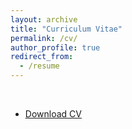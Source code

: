 ```yaml
---
layout: archive
title: "Curriculum Vitae"
permalink: /cv/
author_profile: true
redirect_from:
  - /resume
---
```


<!-- <blockquote style="text-align: left;">
  <p>The method defined here acknowledges the feeling that all true knowledge is impossible. Solely appearances can be enumerated and the climate make itself felt.</p>
  <div style="text-align: right"><cite>Albert Camus, The Myth of Sisyphus</cite></div>
</blockquote>
<br><br> -->


<object data="{{ site.url }}{{ site.baseurl }}/files/CV_Érick.pdf" width="100%" 
height="100%" type="application/pdf"></object>
<br>

- [Download CV](/files/CV_Érick.pdf)